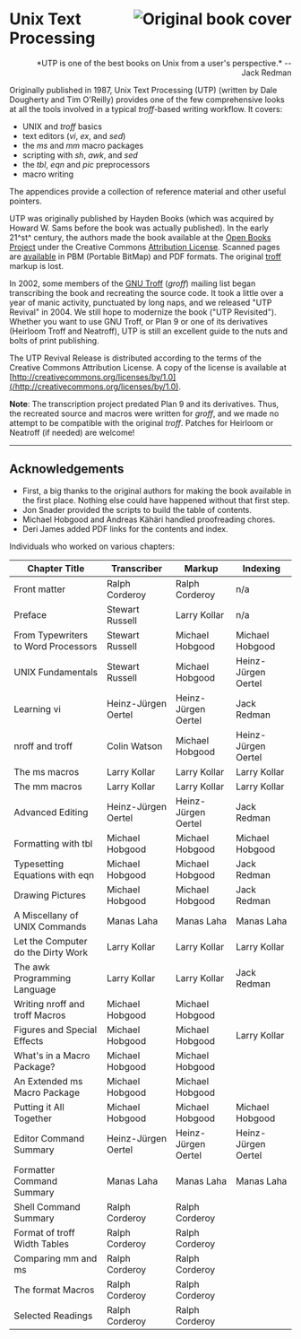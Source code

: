 # <img alt="Original book cover" href="unixtextprocess_s.gif" align="right"/>Unix Text Processing

<div style="text-align:right">
*UTP is one of the best books on Unix from a user's perspective.*
-- Jack Redman
</div>

Originally published in 1987,
Unix Text Processing (UTP) (written by Dale Dougherty and Tim O'Reilly)
provides one of the few comprehensive looks at all the tools
involved in a typical *troff*-based writing workflow.
It covers:

-   UNIX and *troff* basics
-   text editors (*vi*, *ex*, and *sed*)
-   the *ms* and *mm* macro packages
-   scripting with *sh*, *awk*, and *sed*
-   the *tbl*, *eqn* and *pic* preprocessors
-   macro writing

The appendices provide a collection of reference material and other
useful pointers.

UTP was originally published by Hayden Books (which was acquired by
Howard W. Sams before the book was actually published).
In the early 21^st^ century, the authors made the book available at
the [Open Books Project](http://www.oreilly.com/openbook/)
under the Creative Commons
[Attribution License](http://creativecommons.org/licenses/by/1.0).
Scanned pages are [available](ftp://ftp.oreilly.com/pub/utp/) in
PBM (Portable BitMap) and PDF formats.
The original [troff](http://troff.org/) markup is lost.

In 2002,
some members of the [GNU Troff](https://www.gnu.org/software/groff/)
(*groff*) mailing list
began transcribing the book and recreating the source code.
It took a little over a year of manic activity,
punctuated by long naps,
and we released "UTP Revival" in 2004.
We still hope to modernize the book ("UTP Revisited").
Whether you want to use GNU Troff,
or Plan 9 or one of its derivatives (Heirloom Troff and Neatroff),
UTP is still an excellent guide to the nuts and bolts of print publishing.

The UTP Revival Release is
distributed according to the terms of the
Creative Commons Attribution License.
A copy of the license is available at
[http://creativecommons.org/licenses/by/1.0](/http://creativecommons.org/licenses/by/1.0).

**Note**: The transcription project predated Plan 9 and its derivatives.
Thus, the recreated source and macros were written for *groff*,
and we made no attempt to be compatible with the original *troff*.
Patches for Heirloom or Neatroff (if needed) are welcome!

------------------------------------------------------------------------

## Acknowledgements

-   First, a big thanks to the original authors
    for making the book available in the first place.
    Nothing else could have happened without that first step.
-   Jon Snader provided the scripts to build the table of contents.
-   Michael Hobgood and Andreas Kähäri handled proofreading chores.
-   Deri James added PDF links for the contents and index.

Individuals who worked on various chapters:

| Chapter Title                       | Transcriber         | Markup              | Indexing            |
|-------------------------------------|---------------------|---------------------|---------------------|
| Front matter                        | Ralph Corderoy      | Ralph Corderoy      | n/a                 |
| Preface                             | Stewart Russell     | Larry Kollar        | n/a                 |
| From Typewriters to Word Processors | Stewart Russell     | Michael Hobgood     | Michael Hobgood     |
| UNIX Fundamentals                   | Stewart Russell     | Michael Hobgood     | Heinz-Jürgen Oertel |
| Learning vi                         | Heinz-Jürgen Oertel | Heinz-Jürgen Oertel | Jack Redman         |
| nroff and troff                     | Colin Watson        | Michael Hobgood     | Heinz-Jürgen Oertel |
| The ms macros                       | Larry Kollar        | Larry Kollar        | Larry Kollar        |
| The mm macros                       | Larry Kollar        | Larry Kollar        | Larry Kollar        |
| Advanced Editing                    | Heinz-Jürgen Oertel | Heinz-Jürgen Oertel | Jack Redman         |
| Formatting with tbl                 | Michael Hobgood     | Michael Hobgood     | Michael Hobgood     |
| Typesetting Equations with eqn      | Michael Hobgood     | Michael Hobgood     | Jack Redman         |
| Drawing Pictures                    | Michael Hobgood     | Michael Hobgood     | Jack Redman         |
| A Miscellany of UNIX Commands       | Manas Laha          | Manas Laha          | Manas Laha          |
| Let the Computer do the Dirty Work  | Larry Kollar        | Larry Kollar        | Larry Kollar        |
| The awk Programming Language        | Larry Kollar        | Larry Kollar        | Jack Redman         |
| Writing nroff and troff Macros      | Michael Hobgood     | Michael Hobgood     |                     |
| Figures and Special Effects         | Michael Hobgood     | Michael Hobgood     | Larry Kollar        |
| What's in a Macro Package?          | Michael Hobgood     | Michael Hobgood     |                     |
| An Extended ms Macro Package        | Michael Hobgood     | Michael Hobgood     |                     |
| Putting it All Together             | Michael Hobgood     | Michael Hobgood     | Michael Hobgood     |
| Editor Command Summary              | Heinz-Jürgen Oertel | Heinz-Jürgen Oertel | Heinz-Jürgen Oertel |
| Formatter Command Summary           | Manas Laha          | Manas Laha          | Manas Laha          |
| Shell Command Summary               | Ralph Corderoy      | Ralph Corderoy      |                     |
| Format of troff Width Tables        | Ralph Corderoy      | Ralph Corderoy      |                     |
| Comparing mm and ms                 | Ralph Corderoy      | Ralph Corderoy      |                     |
| The format Macros                   | Ralph Corderoy      | Ralph Corderoy      |                     |
| Selected Readings                   | Ralph Corderoy      | Ralph Corderoy      |                     |

